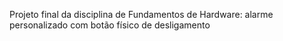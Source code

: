 Projeto final da disciplina de Fundamentos de Hardware: alarme personalizado com botão físico de desligamento 

